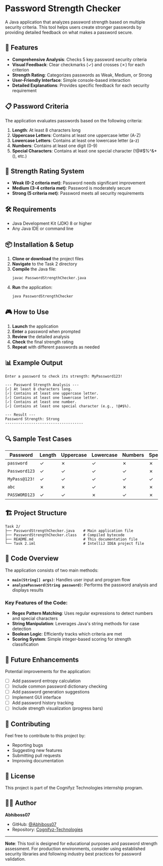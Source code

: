 # Password Strength Checker

A Java application that analyzes password strength based on multiple security criteria. This tool helps users create stronger passwords by providing detailed feedback on what makes a password secure.

## 🚀 Features

- **Comprehensive Analysis**: Checks 5 key password security criteria
- **Visual Feedback**: Clear checkmarks (✓) and crosses (✗) for each criterion
- **Strength Rating**: Categorizes passwords as Weak, Medium, or Strong
- **User-Friendly Interface**: Simple console-based interaction
- **Detailed Explanations**: Provides specific feedback for each security requirement

## 📋 Password Criteria

The application evaluates passwords based on the following criteria:

1. **Length**: At least 8 characters long
2. **Uppercase Letters**: Contains at least one uppercase letter (A-Z)
3. **Lowercase Letters**: Contains at least one lowercase letter (a-z)
4. **Numbers**: Contains at least one digit (0-9)
5. **Special Characters**: Contains at least one special character (!@#$%^&*(), etc.)

## 🎯 Strength Rating System

- **Weak (0-2 criteria met)**: Password needs significant improvement
- **Medium (3-4 criteria met)**: Password is moderately secure
- **Strong (5 criteria met)**: Password meets all security requirements

## 🛠️ Requirements

- Java Development Kit (JDK) 8 or higher
- Any Java IDE or command line

## 📦 Installation & Setup

1. **Clone or download** the project files
2. **Navigate** to the Task 2 directory
3. **Compile** the Java file:
   ```bash
   javac PasswordStrengthChecker.java
   ```
4. **Run** the application:
   ```bash
   java PasswordStrengthChecker
   ```

## 🎮 How to Use

1. **Launch** the application
2. **Enter** a password when prompted
3. **Review** the detailed analysis
4. **Check** the final strength rating
5. **Repeat** with different passwords as needed

## 📊 Example Output

```
Enter a password to check its strength: MyPassword123!

--- Password Strength Analysis ---
[✓] At least 8 characters long.
[✓] Contains at least one uppercase letter.
[✓] Contains at least one lowercase letter.
[✓] Contains at least one number.
[✓] Contains at least one special character (e.g., !@#$%).

--- Result ---
Password Strength: Strong
------------------------------------
```

## 🔍 Sample Test Cases

| Password | Length | Uppercase | Lowercase | Numbers | Special | Strength |
|----------|--------|-----------|-----------|---------|---------|----------|
| `password` | ✓ | ✗ | ✓ | ✗ | ✗ | Weak |
| `Password123` | ✓ | ✓ | ✓ | ✓ | ✗ | Medium |
| `MyPass@123!` | ✓ | ✓ | ✓ | ✓ | ✓ | Strong |
| `abc` | ✗ | ✗ | ✓ | ✗ | ✗ | Weak |
| `PASSWORD123` | ✓ | ✓ | ✗ | ✓ | ✗ | Medium |

## 🏗️ Project Structure

```
Task 2/
├── PasswordStrengthChecker.java    # Main application file
├── PasswordStrengthChecker.class   # Compiled bytecode
├── README.md                       # This documentation file
└── Task 2.iml                      # IntelliJ IDEA project file
```

## 🔧 Code Overview

The application consists of two main methods:

- **`main(String[] args)`**: Handles user input and program flow
- **`analyzePassword(String password)`**: Performs the password analysis and displays results

### Key Features of the Code:

- **Regex Pattern Matching**: Uses regular expressions to detect numbers and special characters
- **String Manipulation**: Leverages Java's string methods for case detection
- **Boolean Logic**: Efficiently tracks which criteria are met
- **Scoring System**: Simple integer-based scoring for strength classification

## 🚀 Future Enhancements

Potential improvements for the application:

- [ ] Add password entropy calculation
- [ ] Include common password dictionary checking
- [ ] Add password generation suggestions
- [ ] Implement GUI interface
- [ ] Add password history tracking
- [ ] Include strength visualization (progress bars)

## 🤝 Contributing

Feel free to contribute to this project by:
- Reporting bugs
- Suggesting new features
- Submitting pull requests
- Improving documentation

## 📄 License

This project is part of the Cognifyz Technologies internship program.

## 👨‍💻 Author

**Abhiboss07**
- GitHub: [@Abhiboss07](https://github.com/Abhiboss07)
- Repository: [Cognifyz-Technologies](https://github.com/Abhiboss07/Cognifyz-Technologies)

---

**Note**: This tool is designed for educational purposes and password strength assessment. For production environments, consider using established security libraries and following industry best practices for password validation.

